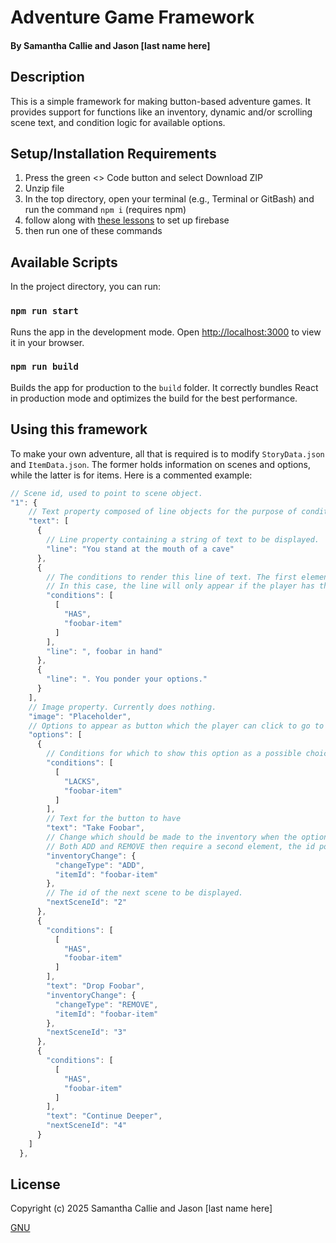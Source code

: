 # Adventure Game Framework

#### By **Samantha Callie** and **Jason [last name here]**

## Description

This is a simple framework for making button-based adventure games. It provides support for functions like an inventory, dynamic and/or scrolling scene text, and condition logic for available options.

## Setup/Installation Requirements

1. Press the green <> Code button and select Download ZIP
2. Unzip file
3. In the top directory, open your terminal (e.g., Terminal or GitBash) and run the command `npm i` (requires npm)
4. follow along with [these lessons](https://fidgetechcode.org/v1.1/react/react-with-nosql/4-4-0-9-setting-up-a-firebase-project-firestore-database-and-web-app) to set up firebase
5. then run one of these commands

## Available Scripts

In the project directory, you can run:

### `npm run start`

Runs the app in the development mode.
Open [http://localhost:3000](http://localhost:3000) to view it in your browser.

### `npm run build`

Builds the app for production to the `build` folder.
It correctly bundles React in production mode and optimizes the build for the best performance.

## Using this framework

To make your own adventure, all that is required is to modify `StoryData.json` and `ItemData.json`. The former holds information on scenes and options, while the latter is for items. Here is a commented example:
```js
// Scene id, used to point to scene object.
"1": {
    // Text property composed of line objects for the purpose of conditional text rendering. This will be compiled into your scene text.
    "text": [
      {
        // Line property containing a string of text to be displayed.
        "line": "You stand at the mouth of a cave"
      },
      {
        // The conditions to render this line of text. The first element can be either HAS or LACKS, and the second is the inventory item to check against. Optional.
        // In this case, the line will only appear if the player has the item with key foobar-item in their inventory.
        "conditions": [
          [
            "HAS",
            "foobar-item"
          ]
        ],
        "line": ", foobar in hand"
      },
      {
        "line": ". You ponder your options."
      }
    ],
    // Image property. Currently does nothing.
    "image": "Placeholder",
    // Options to appear as button which the player can click to go to other scenes.
    "options": [
      {
        // Conditions for which to show this option as a possible choice. Same syntax as line rendering conditions. Optional.
        "conditions": [
          [
            "LACKS",
            "foobar-item"
          ]
        ],
        // Text for the button to have
        "text": "Take Foobar",
        // Change which should be made to the inventory when the option is selected. The first element is the type of change, which can be ADD, REMOVE, or CLEAR.
        // Both ADD and REMOVE then require a second element, the id pointing to the item. This is all optional.
        "inventoryChange": {
          "changeType": "ADD",
          "itemId": "foobar-item"
        },
        // The id of the next scene to be displayed.
        "nextSceneId": "2"
      },
      {
        "conditions": [
          [
            "HAS",
            "foobar-item"
          ]
        ],
        "text": "Drop Foobar",
        "inventoryChange": {
          "changeType": "REMOVE",
          "itemId": "foobar-item"
        },
        "nextSceneId": "3"
      },
      {
        "conditions": [
          [
            "HAS",
            "foobar-item"
          ]
        ],
        "text": "Continue Deeper",
        "nextSceneId": "4"
      }
    ]
  },
```

## License

Copyright (c) 2025 Samantha Callie and Jason [last name here]

[GNU](LICENSE)